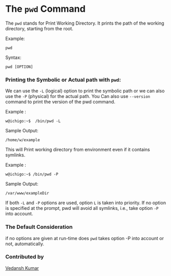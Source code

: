 # The `pwd` Command

The `pwd` stands for Print Working Directory. It prints the path of the working directory, starting from the root.

Example:

```
pwd  
```  
Syntax:

```
pwd [OPTION]
```  
### Printing the Symbolic or Actual path with `pwd`:
 
We can use the `-L` (logical) option to print the symbolic path or we can also use the `-P` (physical) for the actual path.
You Can also use `--version` command to print the version of the pwd command. 

Example :

```
w@ichigo:~$  /bin/pwd -L
```
Sample Output:

```
/home/w/example
```

This will Print working directory from environment even if it contains symlinks.

Example :

```
w@ichigo:~$ /bin/pwd -P
```
Sample Output:

```
/var/www/exampleDir
```

If both `-L` and `-P` options are used, option `L` is taken into priority. If no option is specified at the prompt, pwd will avoid all symlinks, i.e., take option `-P` into account.

### The Default Consideration
if no options are given at run-time does `pwd` takes option -P into account or not, automatically.


### Contributed by
[Vedansh Kumar](https://github.com/IcHiGo-KuRoSaKiI)
